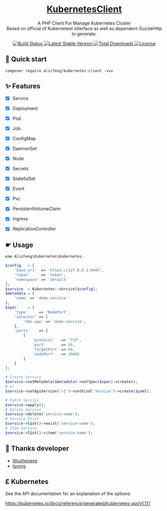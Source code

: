 <h1 align="center">
    <a href="https://github.com/alicfeng/kubernetes-client">
        KubernetesClient
    </a>
</h1>
<p align="center">
    A PHP Client For Manage Kubernetes Cluster
     <br>
    Based on official of Kubernetest interface as well as dependent GuzzleHttp to generate.
</p>
<p align="center">
    <a href="https://travis-ci.com/github/alicfeng/KubernetesClient">
        <img src="https://travis-ci.com/alicfeng/KubernetesClient.svg?branch=master" alt="Build Status">
    </a>
    <a href="https://packagist.org/packages/alicfeng/kubernetes-client">
        <img src="https://poser.pugx.org/alicfeng/kubernetes-client/v/stable.svg" alt="Latest Stable Version">
    </a>
    <a href="https://packagist.org/packages/alicfeng/kubernetes-client">
        <img src="https://poser.pugx.org/alicfeng/kubernetes-client/d/total.svg" alt="Total Downloads">
    </a>
    <a href="https://packagist.org/packages/alicfeng/kubernetes-client">
        <img src="https://poser.pugx.org/alicfeng/kubernetes-client/license.svg" alt="License">
    </a>
</p>


## 🚀 Quick start

```shell
composer require alicfeng/kubernetes-client -vvv
```



## ✨ Features

- [x] Service
- [x] Deployment
- [x] Pod
- [x] Job
- [x] ConfigMap
- [x] DaemonSet
- [x] Node
- [x] Secrets
- [x] StatefulSet
- [x] Event
- [x] Pvc
- [x] PersistentVolumeClaim
- [x] Ingress
- [x] ReplicationController



## ☛ Usage

```php
use AlicFeng\Kubernetes\Kubernetes;

$config   = [
    'base_uri'  => 'https://127.0.0.1:6443',
    'token'     => 'token',
    'namespace' => 'default'
];
$service  = Kubernetes::service($config);
$metadata = [
    'name' => 'demo-service'
];
$spec     = [
    'type'     => 'NodePort',
    'selector' => [
        'k8s-app' => 'demo-service',
    ],
    'ports'    => [
        [
            'protocol'   => 'TCP',
            'port'       => 80,
            'targetPort' => 80,
            'nodePort'   => 30008
        ]
    ]
];

# Create Service
$service->setMetadata($metadata)->setSpec($spec)->create();
# or 
$service->setApiVersion('v1')->setKind('Service')->create($yaml);

# Patch Service
$service->apply();
# Delete Service
$service->delete('service-name');
# Service Exist
$service->list()->exist('service-name');
# Item Service
$service->list()->item('service-name');
```



## 💖 Thanks developer

- [lljiuzheyang](https://github.com/lljiuzheyang) 
- [lsrong](https://github.com/lsrong)



## ₤ Kubernetes

See the API documentation for an explanation of the options:

https://kubernetes.io/docs/reference/generated/kubernetes-api/v1.17/
